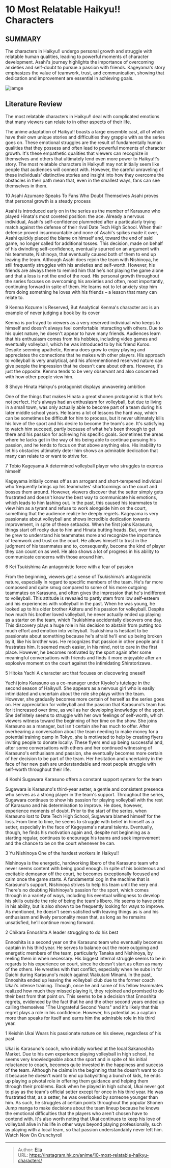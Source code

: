 # 10 Most Relatable Haikyu!! Characters


## SUMMARY 


 The characters in 
Haikyu!!
 undergo personal growth and struggle with relatable human qualities, leading to powerful moments of character development. 
 Asahi&#39;s journey highlights the importance of overcoming anxieties and self-doubt to pursue a passion with friends. 
 Kageyama&#39;s story emphasizes the value of teamwork, trust, and communication, showing that dedication and improvement are essential in achieving goals. 

![iamge](https://static1.srcdn.com/wordpress/wp-content/uploads/2023/09/hinata-shoyo-from-haikyuu.jpg)

## Literature Review

The most relatable characters in Haikyu!! deal with complicated emotions that many viewers can relate to in other aspects of their life.




The anime adaptation of Haikyu!! boasts a large ensemble cast, all of which have their own unique stories and difficulties they grapple with as the series goes on. These emotional struggles are the result of fundamentally human qualities that they possess and often lead to powerful moments of character growth. It&#39;s these empathetic qualities that viewers can recognize in themselves and others that ultimately lend even more power to Haikyu!!&#39;s story.
The most relatable characters in Haikyu!! may not initially seem like people that audiences will connect with. However, the careful unraveling of these individuals&#39; distinctive stories and insight into how they overcome the obstacles in their path mean that, even in the smallest ways, fans can see themselves in them.









 








 10  Asahi Azumane Speaks To Fans Who Doubt Themselves 
Asahi proves that personal growth is a steady process
        

Asahi is introduced early on in the series as the member of Karasuno who played Hinata&#39;s most coveted position: the ace. Already a nervous individual, Asahi&#39;s self-confidence plummeted after a particularly trying match against the defense of their rival Date Tech High School. When their defense proved insurmountable and none of Asahi&#39;s spikes made it over, Asahi quickly placed the blame on himself and, toward the end of said game, no longer called for additional tosses. This decision, made on behalf of his dwindling self-confidence, eventually spurred on an argument with his teammate, Nishinoya, that eventually caused both of them to end up leaving the team.
Although Asahi does rejoin the team with Nishinoya, he still frequently struggles with his anxieties and self-worth. However, his friends are always there to remind him that he&#39;s not playing the game alone and that a loss is not the end of the road. His personal growth throughout the series focuses on overcoming his anxieties and often, most importantly, continuing forward in spite of them. He learns not to let anxiety stop him from doing something he loves with his friends – a lesson that many can relate to.





 9  Kenma Kozume Is Reserved, But Analytical 
Kenma&#39;s character arc is an example of never judging a book by its cover
        

Kenma is portrayed to viewers as a very reserved individual who keeps to himself and doesn&#39;t always feel comfortable interacting with others. Due to his quiet nature, he doesn&#39;t appear to have many friends. Audiences learn that his enthusiasm comes from his hobbies, including video games and eventually volleyball, which he was introduced to by his friend Kuroo. Despite seeming apathetic, Kenma does grow to enjoy playing and appreciates the connections that he makes with other players.
His approach to volleyball is very analytical, and his aforementioned reserved nature can give people the impression that he doesn&#39;t care about others. However, it&#39;s just the opposite. Kenma tends to be very observant and also concerned with how other people view him.





 8  Shoyo Hinata 
Haikyu&#39;s protagonist displays unwavering ambition
        

One of the things that makes Hinata a great shonen protagonist is that he&#39;s not perfect. He&#39;s always had an enthusiasm for volleyball, but due to living in a small town, was only actually able to become part of a team during his later middle school years. He learns a lot of lessons the hard way, which can be sometimes be difficult for him to process, but it never ultimately kills his love of the sport and his desire to become the team&#39;s ace.
It&#39;s satisfying to watch him succeed, partly because of what he&#39;s been through to get there and his passion for achieving his specific goals. Sometimes the areas where he lacks get in the way of his being able to continue pursuing his passion, and he tends to focus on that above anything else. His inability to let his obstacles ultimately deter him shows an admirable dedication that many can relate to or want to strive for.





 7  Tobio Kageyama 
A determined volleyball player who struggles to express himself


 







Kageyama initially comes off as an arrogant and short-tempered individual who frequently brings up his teammates&#39; shortcomings on the court and bosses them around. However, viewers discover that the setter simply gets frustrated and doesn&#39;t know the best way to communicate his emotions, which leads to him lashing out. In the past, this caused his teammates to view him as a tyrant and refuse to work alongside him on the court, something that the audience realize he deeply regrets. Kageyama is very passionate about volleyball and shows incredible dedication towards improvement, in spite of these setbacks.
When he first joins Karasuno, things start off rocky due to him and Hinata butting heads. But, over time, he grew to understand his teammates more and recognize the importance of teamwork and trust on the court. He allows himself to trust in the judgment of his teammates and to, consequently, become the kind of player they can count on as well. He also shows a lot of progress in his ability to communicate concerns with those around him.





 6  Kei Tsukishima 
An antagonistic force with a fear of passion
        

From the beginning, viewers get a sense of Tsukishima&#39;s antagonistic nature, especially in regard to specific members of the team. He&#39;s far more composed and quite smug compared to some of his more outgoing teammates on Karasuno, and often gives the impression that he&#39;s indifferent to volleyball. This attitude is revealed to partly stem from low self-esteem and his experiences with volleyball in the past. When he was young, he looked up to his older brother Akiteru and his passion for volleyball. Despite how much his brother loved volleyball, he never actually ended up playing as a starter on the team, which Tsukishima accidentally discovers one day. This discovery plays a huge role in his decision to abstain from putting too much effort and emotion into volleyball.
Tsukishima is hesitant to be passionate about something because he&#39;s afraid he&#39;ll end up being broken by it, like his brother was. He recognizes that passion in other people and it frustrates him. It seemed much easier, in his mind, not to care in the first place. However, he becomes motivated by the sport again after some meaningful conversations with friends and finds it more enjoyable after an explosive moment on the court against the intimidating Shiratorizawa.





 5  Hitoka Yachi 
A character arc that focuses on discovering oneself
        

Yachi joins Karasuno as a co-manager under Kiyoko&#39;s tutelage in the second season of Haikyu!!. She appears as a nervous girl who is easily intimidated and uncertain about the role she plays within the team. However, she gradually becomes more certain of herself as the series goes on. Her appreciation for volleyball and the passion that Karasuno&#39;s team has for it increased over time, as well as her developing knowledge of the sport.
She definitely seems to struggle with her own feelings of self-worth, which viewers witness toward the beginning of her time on the show. She joins Karasuno as a manager, but isn&#39;t certain she has much to offer. After overhearing a conversation about the team needing to make money for a potential training camp in Tokyo, she is motivated to help by creating flyers inviting people to donate locally. These flyers end up being successful and, after some conversations with others and her continued witnessing of Karasuno&#39;s enthusiasm and passion, she eventually becomes more certain of her decision to be part of the team. Her hesitation and uncertainty in the face of her new path are understandable and most people struggle with self-worth throughout their life.





 4  Koshi Sugawara 
Karasuno offers a constant support system for the team
        

Sugawara is Karasuno&#39;s third-year setter, a gentle and consistent presence who serves as a strong player in the team&#39;s support. Throughout the series, Sugawara continues to show his passion for playing volleyball with the rest of Karasuno and his determination to improve. He does, however, experience moments of doubt. Prior to the start of the series, when Karasuno lost to Date Tech High School, Sugawara blamed himself for the loss. From time to time, he seems to struggle with belief in himself as a setter, especially in the face of Kageyama&#39;s natural talents. Eventually, though, he finds his motivation again and, despite not beginning as a starting regular, continues to encourage his teams and seek improvement and the chance to be on the court whenever he can.





 3  Yu Nishinoya 
One of the hardest workers in Haikyu!!
        

Nishinoya is the energetic, hardworking libero of the Karasuno team who never seems content with being good enough. In spite of his boisterous and excitable demeanor off the court, he becomes exceptionally focused and calm once the game starts. A fundamental cog in the machine that is Karasuno&#39;s support, Nishinoya strives to help his team until the very end.
There&#39;s no doubting Nishinoya&#39;s passion for the sport, which comes through in a variety of ways, including his eventual willingness to develop his skills outside the role of being the team&#39;s libero. He seems to have pride in his ability, but is also shown to be frequently looking for ways to improve. As mentioned, he doesn&#39;t seem satisfied with leaving things as is and his enthusiasm and lively personality mean that, as long as he remains unsatisfied, he&#39;ll continue moving forward.





 2  Chikara Ennoshita 
A leader struggling to do his best
        

Ennoshita is a second year on the Karasuno team who eventually becomes captain in his third year. He serves to balance out the more outgoing and energetic members of the team, particularly Tanaka and Nishinoya, by reeling them in when necessary. His biggest internal struggle seems to be in regards to his experience on court, since he doesn&#39;t start as often as many of the others. He wrestles with that conflict, especially when he subs in for Daichi during Karasuno&#39;s match against Wakutani Minami.
In the past, Ennoshita ended up leaving the volleyball club due to the former coach Ukai&#39;s intense training. Though, once he and some of his fellow teammates realized how much they missed playing it, they rejoined and promised to do their best from that point on. This seems to be a decision that Ennoshita regrets, evidenced by the fact that he and the other second years ended up calling themselves &#34;The Ungrateful Second Years&#34; and it&#39;s likely that this regret plays a role in his confidence. However, his potential as a captain more than speaks for itself and earns him the admirable role in his third year.





 1  Keishin Ukai 
Wears his passionate nature on his sleeve, regardless of his past
        

Ukai is Karasuno&#39;s coach, who initially worked at the local Sakanoshita Market. Due to his own experience playing volleyball in high school, he seems very knowledgeable about the sport and in spite of his initial reluctance to coach, becomes quite invested in the happiness and success of the team. Although he claims in the beginning that he doesn&#39;t want to do it because he doesn&#39;t want to end up babysitting a bunch of kids, he ends up playing a pivotal role in offering them guidance and helping them through their problems.
Back when he played in high school, Ukai never got to play as the team&#39;s official setter except for once in his third year. He was frustrated that, as a setter, he was overlooked by someone younger than him. As such, he struggles at certain points throughout the popular Shonen Jump manga to make decisions about the team lineup because he knows the emotional difficulties that the players who aren&#39;t chosen have to contend with. It&#39;s also worth noting that Ukai continues to keep his love of volleyball alive in his life in other ways beyond playing professionally, such as playing with a local team, so that passion understandably never left him.
Watch Now On Crunchyroll

---

> Author: [Ella](https://instagram.hk.cn/)  
> URL: https://instagram.hk.cn/anime/10-most-relatable-haikyu-characters/  

